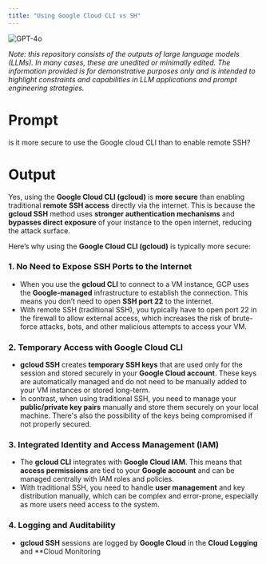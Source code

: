 ```yaml
---
title: "Using Google Cloud CLI vs SH"
---
```

![GPT-4o](https://img.shields.io/badge/GPT--4o-3333FF?style=for-the-badge&logo=openai&logoColor=white)



*Note: this repository consists of the outputs of large language models (LLMs). In many cases, these are unedited or minimally edited. The information provided is for demonstrative purposes only and is intended to highlight constraints and capabilities in LLM applications and prompt engineering strategies.*


# Prompt

is it more secure to use the Google cloud CLI than to enable remote SSH?

# Output

Yes, using the **Google Cloud CLI (gcloud)** is **more secure** than enabling traditional **remote SSH access** directly via the internet. This is because the **gcloud SSH** method uses **stronger authentication mechanisms** and **bypasses direct exposure** of your instance to the open internet, reducing the attack surface.

Here’s why using the **Google Cloud CLI (gcloud)** is typically more secure:

### 1. **No Need to Expose SSH Ports to the Internet**
- When you use the **gcloud CLI** to connect to a VM instance, GCP uses the **Google-managed** infrastructure to establish the connection. This means you don’t need to open **SSH port 22** to the internet.
- With remote SSH (traditional SSH), you typically have to open port 22 in the firewall to allow external access, which increases the risk of brute-force attacks, bots, and other malicious attempts to access your VM.

### 2. **Temporary Access with Google Cloud CLI**
- **gcloud SSH** creates **temporary SSH keys** that are used only for the session and stored securely in your **Google Cloud account**. These keys are automatically managed and do not need to be manually added to your VM instances or stored long-term.
- In contrast, when using traditional SSH, you need to manage your **public/private key pairs** manually and store them securely on your local machine. There's also the possibility of the keys being compromised if not properly secured.

### 3. **Integrated Identity and Access Management (IAM)**
- The **gcloud CLI** integrates with **Google Cloud IAM**. This means that **access permissions** are tied to your **Google account** and can be managed centrally with IAM roles and policies.
- With traditional SSH, you need to handle **user management** and key distribution manually, which can be complex and error-prone, especially as more users need access to the system.

### 4. **Logging and Auditability**
- **gcloud SSH** sessions are logged by **Google Cloud** in the **Cloud Logging** and **Cloud Monitoring